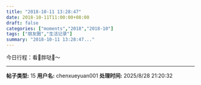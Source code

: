 ```yaml
---
title: "2018-10-11 13:28:47"
date: 2018-10-11T11:00:00+08:00
draft: false
categories: ["moments","2018","2018-10"]
tags: ["朋友圈","生活记录"]
summary: "2018-10-11 13:28:47..."
---
```


今日行程：看🐼胖哒🐼～

---

**帖子类型:** 15
**用户名:** chenxueyuan001
**处理时间:** 2025/8/28 21:20:32